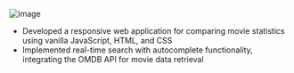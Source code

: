 ![image](https://github.com/user-attachments/assets/39c883fe-4fb7-422d-adb8-bfbd547d30d3)

- Developed a responsive web application for comparing movie statistics using vanilla JavaScript, HTML, and CSS
- Implemented real-time search with autocomplete functionality, integrating the OMDB API for movie data retrieval
